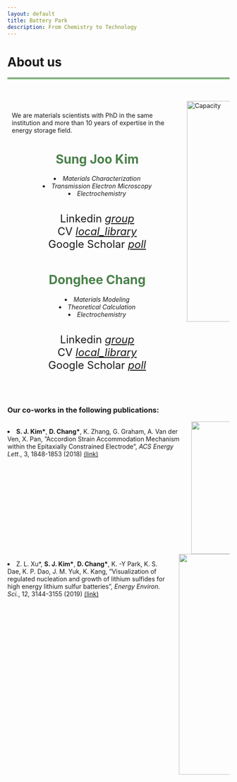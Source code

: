 ```yaml
---
layout: default
title: Battery Park
description: From Chemistry to Technology
---
```


<html>
  <head>
    <title>Google Icons</title>
    <meta name="viewport" content="width=device-width, initial-scale=1">
    <link href="https://fonts.googleapis.com/icon?family=Material+Icons" rel="stylesheet">
  </head>
  <body>
    <h1> About us <i class="arrow right"></i></h1>
    <hr style="background: linear-gradient(#4a8049, #d8f5d0); height: 5px; border: none;">
    <br>
    <br>
    <div class="flex-container" style="display: flex;">
      <div class="column" style="flex-basis: 80%; padding: 10px;">
        <p> We are materials scientists with PhD in the same institution and more than 10 years of expertise in the energy storage field. </p>
        <div class="profile" style="text-align: center; padding: 0px;">
          <h1 style="color: #4a8049;"><b>Sung Joo Kim</b></h1>
          <li><i>Materials Characterization</i></li>
          <li><i>Transmission Electron Microscopy</i></li>
          <li><i>Electrochemistry</i></li>
          <br><br>
          <div style="font-size:24px"> Linkedin
            <a href="https://www.linkedin.com/in/sungjookim/">
              <i class="material-icons" style="font-size:24px">group</i>  
            </a>
          </div>
          <div style="font-size:24px"> CV
            <a href="https://drive.google.com/file/d/1S28-gOSSczeEh3iH7mnnHCyd7GD9VnLg/preview">
              <i class="material-icons" style="font-size:24px">local_library</i>  
            </a>
          </div>
          <div style="font-size:24px"> Google Scholar
            <a href="https://scholar.google.com/citations?user=a_DrrJ0AAAAJ">
              <i class="material-icons" style="font-size:24px">poll</i>  
            </a>
          </div>
        </div> 
        <div container>
          <div class="vl"></div>
        </div> 
        <div class="profile" style="text-align: center; padding: 10px;">
          <h1 style="color: #4a8049;"><b>Donghee Chang</b></h1>
          <li><i>Materials Modeling</i></li>
          <li><i>Theoretical Calculation</i></li>
          <li><i>Electrochemistry</i></li>
          <br><br>
          <div style="font-size:24px"> Linkedin
            <a href="https://www.linkedin.com/in/dongheechang/">
              <i class="material-icons" style="font-size:24px">group</i>  
            </a>
          </div> 
          <div style="font-size:24px"> CV
            <a href="https://drive.google.com/file/d/1zsogiv2FFY0L2Xrpi4f5B6Nbpc5V-RSu/preview">
              <i class="material-icons" style="font-size:24px">local_library</i>  
            </a>
          </div>   
          <div style="font-size:24px"> Google Scholar
            <a href="https://scholar.google.com/citations?hl=en&user=FygpjYEAAAAJ">
              <i class="material-icons" style="font-size:24px">poll</i>  
            </a>
          </div>
        </div>
      </div>
      <div class="column" style="flex-basis: 20%; padding: 0px;">
        <img src='https://github.com/donghee1025/Battery-Park/blob/main2/masthead/Jihoon%20drawing.jpg?raw=true' alt="Capacity" style="width:500px; height:auto;">
      </div>
    </div>
    <br><br>
    <h3>Our co-works in the following publications:</h3>
    <div class="columns">
      <div class="column">
        <p>
          <li><b>S. J. Kim*</b>, <b>D. Chang*</b>, K. Zhang, G. Graham, A. Van der Ven, X. Pan, ”Accordion Strain Accommodation Mechanism within the Epitaxially Constrained Electrode”, <i>ACS Energy Lett.</i>, 3, 1848-1853 (2018) <a href="https://pubs.acs.org/doi/abs/10.1021/acsenergylett.8b00829">(link)</a></li>
        </p>
      </div>
      <div class="column" style="text-align:center;">
        <img src='https://github.com/martinsj815/Battery-Park/blob/main2/masthead/ACS_EL.png?raw=true' alt="Capacity" style="width:300px; height:auto;">
      </div>
    </div>
    <div class="columns">
      <div class="column">
        <p>
          <li>Z. L. Xu*, <b>S. J. Kim*</b>, <b>D. Chang*</b>, K. -Y Park, K. S. Dae, K. P. Dao, J. M. Yuk, K. Kang, ”Visualization of regulated nucleation and growth of lithium sulfides for high energy lithium sulfur batteries”, <i>Energy Environ. Sci.</i>, 12, 3144-3155 (2019) <a href="https://pubs.rsc.org/en/content/articlelanding/2021/xx/c9ee01338e">(link)</a></li>
        </p>
      </div>
      <div class="column" style="text-align:center;">
        <img src='https://github.com/martinsj815/Battery-Park/blob/main2/masthead/Image_EES.png?raw=true' alt="Capacity" style="width:500px; height:auto;">
      </div>
    </div>
  </body>
</html>



